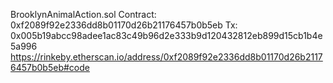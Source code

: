 BrooklynAnimalAction.sol
Contract: 0xf2089f92e2336dd8b01170d26b21176457b0b5eb
Tx: 0x005b19abcc98adee1ac83c49b96d2e333b9d120432812eb899d15cb1b4e5a996
https://rinkeby.etherscan.io/address/0xf2089f92e2336dd8b01170d26b21176457b0b5eb#code
